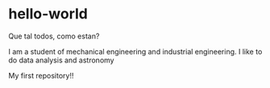 # hello-world

Que tal todos, como estan?

I am a student of mechanical engineering and industrial engineering. I like to do data analysis and astronomy

My first repository!!
